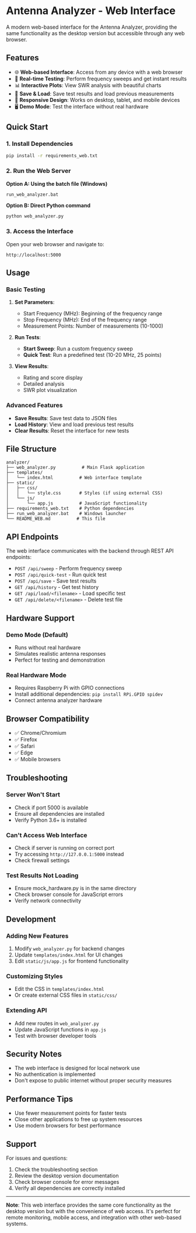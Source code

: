 # Antenna Analyzer - Web Interface

A modern web-based interface for the Antenna Analyzer, providing the same functionality as the desktop version but accessible through any web browser.

## Features

- 🌐 **Web-based Interface**: Access from any device with a web browser
- 📡 **Real-time Testing**: Perform frequency sweeps and get instant results
- 📊 **Interactive Plots**: View SWR analysis with beautiful charts
- 💾 **Save & Load**: Save test results and load previous measurements
- 📱 **Responsive Design**: Works on desktop, tablet, and mobile devices
- 🖥️ **Demo Mode**: Test the interface without real hardware

## Quick Start

### 1. Install Dependencies

```bash
pip install -r requirements_web.txt
```

### 2. Run the Web Server

**Option A: Using the batch file (Windows)**
```bash
run_web_analyzer.bat
```

**Option B: Direct Python command**
```bash
python web_analyzer.py
```

### 3. Access the Interface

Open your web browser and navigate to:
```
http://localhost:5000
```

## Usage

### Basic Testing

1. **Set Parameters**:
   - Start Frequency (MHz): Beginning of the frequency range
   - Stop Frequency (MHz): End of the frequency range
   - Measurement Points: Number of measurements (10-1000)

2. **Run Tests**:
   - **Start Sweep**: Run a custom frequency sweep
   - **Quick Test**: Run a predefined test (10-20 MHz, 25 points)

3. **View Results**:
   - Rating and score display
   - Detailed analysis
   - SWR plot visualization

### Advanced Features

- **Save Results**: Save test data to JSON files
- **Load History**: View and load previous test results
- **Clear Results**: Reset the interface for new tests

## File Structure

```
analyzer/
├── web_analyzer.py          # Main Flask application
├── templates/
│   └── index.html          # Web interface template
├── static/
│   ├── css/
│   │   └── style.css       # Styles (if using external CSS)
│   └── js/
│       └── app.js          # JavaScript functionality
├── requirements_web.txt    # Python dependencies
├── run_web_analyzer.bat    # Windows launcher
└── README_WEB.md          # This file
```

## API Endpoints

The web interface communicates with the backend through REST API endpoints:

- `POST /api/sweep` - Perform frequency sweep
- `POST /api/quick-test` - Run quick test
- `POST /api/save` - Save test results
- `GET /api/history` - Get test history
- `GET /api/load/<filename>` - Load specific test
- `GET /api/delete/<filename>` - Delete test file

## Hardware Support

### Demo Mode (Default)
- Runs without real hardware
- Simulates realistic antenna responses
- Perfect for testing and demonstration

### Real Hardware Mode
- Requires Raspberry Pi with GPIO connections
- Install additional dependencies: `pip install RPi.GPIO spidev`
- Connect antenna analyzer hardware

## Browser Compatibility

- ✅ Chrome/Chromium
- ✅ Firefox
- ✅ Safari
- ✅ Edge
- ✅ Mobile browsers

## Troubleshooting

### Server Won't Start
- Check if port 5000 is available
- Ensure all dependencies are installed
- Verify Python 3.6+ is installed

### Can't Access Web Interface
- Check if server is running on correct port
- Try accessing `http://127.0.0.1:5000` instead
- Check firewall settings

### Test Results Not Loading
- Ensure mock_hardware.py is in the same directory
- Check browser console for JavaScript errors
- Verify network connectivity

## Development

### Adding New Features
1. Modify `web_analyzer.py` for backend changes
2. Update `templates/index.html` for UI changes
3. Edit `static/js/app.js` for frontend functionality

### Customizing Styles
- Edit the CSS in `templates/index.html`
- Or create external CSS files in `static/css/`

### Extending API
- Add new routes in `web_analyzer.py`
- Update JavaScript functions in `app.js`
- Test with browser developer tools

## Security Notes

- The web interface is designed for local network use
- No authentication is implemented
- Don't expose to public internet without proper security measures

## Performance Tips

- Use fewer measurement points for faster tests
- Close other applications to free up system resources
- Use modern browsers for best performance

## Support

For issues and questions:
1. Check the troubleshooting section
2. Review the desktop version documentation
3. Check browser console for error messages
4. Verify all dependencies are correctly installed

---

**Note**: This web interface provides the same core functionality as the desktop version but with the convenience of web access. It's perfect for remote monitoring, mobile access, and integration with other web-based systems.
